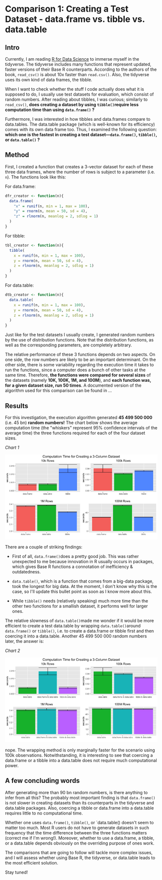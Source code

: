 # Comparison 1: Creating a Test Dataset - data.frame vs. tibble vs. data.table

## Intro

Currently, I am reading [R for Data Science](http://r4ds.had.co.nz/) to immerse myself in the tidyverse. The tidyverse includes many functions that represent updated, faster versions of their Base R counterparts. According to the authors of the book, `read_csv()` is about 10x faster than `read.csv()`. Also, the tidyverse uses its own kind of data frames, the tibble.

When I want to check whether the stuff I code actually does what it is supposed to do, I usually use test datasets for evaluation, which consist of random numbers. After reading about tibbles, I was curious; similarly to `read_csv()`, **does creating a dataset by using `tibble()`require less computation time than using `data.frame()` ?**

Furthermore, I was interested in how tibbles and data.frames compare to data.tables. The data.table package (which is well-known for its efficiency) comes with its own data frame too. Thus, I examined the following question: **which one is the fastest in creating a test dataset—`data.frame()`, `tibble()`, or `data.table()` ?**

## Method

First, I created a function that creates a 3-vector dataset for each of these three data frames, where the number of rows is subject to a parameter (i.e. `n`). The functions look like this:

For data.frame:
```R
dfr_creator <- function(n){
  data.frame(
    "x" = runif(n, min = 1, max = 100), 
    "y" = rnorm(n, mean = 50, sd = 4), 
    "z" = rlnorm(n, meanlog = 2, sdlog = 1)
  )
}
```

For tibble:
```R
tbl_creator <- function(n){
  tibble(
    x = runif(n, min = 1, max = 100), 
    y = rnorm(n, mean = 50, sd = 4), 
    z = rlnorm(n, meanlog = 2, sdlog = 1)
  )
}
```

For data.table:
```R
dtb_creator <- function(n){
  data.table(
    x = runif(n, min = 1, max = 100), 
    y = rnorm(n, mean = 50, sd = 4), 
    z = rlnorm(n, meanlog = 2, sdlog = 1)
  )
}
```

Just like for the test datasets I usually create, I generated random numbers by the use of distribution functions. Note that the distribution functions, as well as the corresponding parameters, are completely arbitrary.

The relative performance of these 3 functions depends on two aspects. On one side, the row numbers are likely to be an important determinant. On the other side, there is some variability regarding the execution time it takes to run the functions, since a computer does a bunch of other tasks at the same time. Therefore, **the functions were compared for several sizes** of the datasets (namely **10K, 100K, 1M, and 100M**), and **each function was, for a given dataset size, run 50 times**. A documented version of the algorithm used for this comparison can be found in …

## Results

For this investigation, the execution algorithm generated **45 499 500 000** (i.e. 45 bn) **random numbers!** The chart below shows the average computation time (the "whiskers" represent 95% confidence intervals of the average time) the three functions required for each of the four dataset sizes. 

_Chart 1_

![alt text](https://github.com/SimonGsponer/r_comparisons/blob/first_comparison/images/Comparison1_Results1.jpeg "Computation Time for Creating a 3-Column Dataset")

There are a couple of striking findings:

* First of all, `data.frame()`does a pretty good job. This was rather unexpected to me because innovation in R usually occurs in packages, which gives Base R functions a connotation of inefficiency & outdatedness.

* `data.table()`, which is a function that comes from a big-data package, took the longest for big data. At the moment, I don't know why this is the case, so I'll update this bullet point as soon as I know more about this.

* While `tibble()` needs (relatively speaking) much more time than the other two functions for a smallish dataset, it performs well for larger ones.

The relative slowness of `data.table()`made me wonder if it would be more efficient to create a test data.table by wrapping `data.table()`around `data.frame()` or `tibble()`, i.e. to create a data.frame or tibble first and then coercing it into a data.table. Another 45 499 500 000 random numbers later, the answer is:

_Chart 2_

![alt text](https://github.com/SimonGsponer/r_comparisons/blob/first_comparison/images/Comparison1_Results3.jpeg "Computation Time for Creating a 3-Column Dataset - Second Round")

nope. The wrapping method is only marginally faster for the scenario using 100k observations. Notwithstanding, it is interesting to see that coercing a data.frame or a tibble into a data.table does not require much computational power.

## A few concluding words

After generating more than 90 bn random numbers, is there anything to infer from all this? The probably most important finding is that `data.frame()` is not slower in creating datasets than its counterparts in the tidyverse and data.table packages. Also, coercing a tibble or data.frame into a data.table requires little to no computational time.

Whether one uses `data.frame()`, `tibble()`, or `data.table() doesn't seem to matter too much. Most R users do not have to generate datasets in such frequency that the time difference between the three functions matters (correct me if I'm wrong!). Moreover, whether to use a data.frame, a tibble, or a data.table depends obviously on the overriding purpose of ones work. 

The comparisons that are going to follow will tackle more complex issues, and I will assess whether using Base R, the tidyverse, or data.table leads to the most efficient solution.

Stay tuned!
